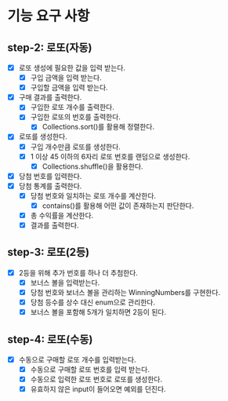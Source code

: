 # 기능 요구 사항

## step-2: 로또(자동)

- [x] 로또 생성에 필요한 값을 입력 받는다.
    - [x] 구입 금액을 입력 받는다.
    - [x] 구입할 금액을 입력 받는다.
- [x] 구매 결과를 출력한다.
    - [x] 구입한 로또 개수를 출력한다.
    - [x] 구입한 로또의 번호를 출력한다.
        - [x] Collections.sort()를 활용해 정렬한다.
- [x] 로또를 생성한다.
    - [x] 구입 개수만큼 로또를 생성한다.
    - [x] 1 이상 45 이하의 6자리 로또 번호를 랜덤으로 생성한다.
        - [x] Collections.shuffle()을 활용한다.
- [x] 당첨 번호를 입력한다.
- [x] 당첨 통계를 출력한다.
    - [x] 당첨 번호와 일치하는 로또 개수를 계산한다.
        - [x] contains()를 활용해 어떤 값이 존재하는지 판단한다.
    - [x] 총 수익률을 계산한다.
    - [x] 결과를 출력한다.

## step-3: 로또(2등)

- [x] 2등을 위해 추가 번호를 하나 더 추첨한다.
    - [x] 보너스 볼을 입력받는다.
    - [x] 당첨 번호와 보너스 볼을 관리하는 WinningNumbers를 구현한다.
    - [x] 당첨 등수를 상수 대신 enum으로 관리한다.
    - [x] 보너스 볼을 포함해 5개가 일치하면 2등이 된다.

## step-4: 로또(수동)

- [x] 수동으로 구매할 로또 개수를 입력받는다.
    - [x] 수동으로 구매할 로또 번호를 입력 받는다.
    - [x] 수동으로 입력한 로또 번호로 로또를 생성한다.
    - [x] 유효하지 않은 input이 들어오면 예외를 던진다.